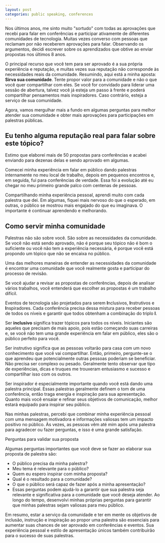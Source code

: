 ```yaml
---
layout: post
categories: public speaking, conferences
---
```


Nos últimos anos, me sinto muito "sortudo" com todas as aprovações que recebi
para falar em conferências e participar ativamente de diferentes comunidades de tecnologia.
Muitas vezes converso com pessoas que reclamam por não receberem aprovações para falar.
Observando os argumentos, decidi escrever sobre os aprendizados que obtive ao
enviar propostas nos últimos 8 anos.

O principal recurso que você tem para ser aprovado é a sua própria experiência e reputação,
e muitas vezes sua reputação não corresponde às necessidades reais da comunidade. Resumindo,
aqui está a minha aposta: **Sirva sua comunidade**. Tente propor valor para a
comunidade e não o que você quer compartilhar com eles. Se você for convidado para liderar
uma sessão de abertura, talvez você já esteja um passo à frente e poderá
compartilhar pensamentos mais inspiradores. Caso contrário, esteja a serviço de sua comunidade.

Agora, vamos mergulhar mais a fundo em algumas perguntas para melhor atender sua comunidade e
obter mais aprovações para participações em palestras públicas.

## Eu tenho alguma reputação real para falar sobre este tópico?

Estimo que elaborei mais de 50 propostas para conferências e acabei
enviando para dezenas delas e sendo aprovado em algumas.

Comecei minha experiência em falar em público dando palestras internamente no meu local de trabalho, depois em pequenos
encontros e, em seguida, fui para conferências de verdade. Essa foi a evolução até eu chegar
no meu primeiro grande palco com centenas de pessoas.

Compartilhando minha experiência pessoal, aprendi muito com cada palestra que dei. Em algumas, fiquei mais nervoso do que o esperado, em outras, o público se mostrou mais engajado do que eu imaginava. O importante é continuar aprendendo e melhorando.

## Como servir minha comunidade

Palestras não são sobre você. São sobre as necessidades da comunidade. Se você não está
sendo aprovado, não é porque seu tópico não é bom o suficiente ou você não tem
a experiência necessária, é porque você está propondo um tópico que não se encaixa no público.

Uma das melhores maneiras de entender as necessidades da comunidade é encontrar uma comunidade que
você realmente gosta e participar do processo de revisão.

Se você ajudar a revisar as propostas de conferências, depois de analisar vários
trabalhos, você entenderá que escolher as propostas é um trabalho difícil.

Eventos de tecnologia são projetados para serem **I**nclusivos, **I**nstrutivos e **I**nspiradores.
Cada conferência precisa dessa mistura para receber pessoas de todos os níveis e garantir
que todos obtenham a combinação do triplo **I**.

Ser **inclusivo** significa trazer tópicos para todos os níveis. Iniciantes
são aqueles que precisam de mais apoio, pois estão começando suas carreiras e, se você
não tem uma grande experiência em falar em público, eles são o público perfeito para você.

Ser instrutivo significa que as pessoas voltarão para casa com um novo conhecimento que
você vai compartilhar. Então, primeiro, pergunte-se o que aprendeu que
potencialmente outras pessoas poderiam se beneficiar. Não precisa ser complexo ou
pesado. Geralmente tento observar que tipo de experiências, dicas e truques me trouxeram entusiasmo e sucesso e compartilhar isso com os outros.

Ser inspirador é especialmente importante quando você está dando uma palestra principal. Essas palestras geralmente definem o tom de uma conferência, então traga energia e inspiração para sua apresentação. Quanto mais você ensaiar e refinar seus objetivos de comunicação, melhor estará equipado para inspirar seu público.

Nas minhas palestras, percebi que combinar minha experiência pessoal com uma mensagem motivadora e informações valiosas tem um impacto positivo no público. Às vezes, as pessoas vêm até mim após uma palestra para agradecer ou fazer perguntas, e isso é uma grande satisfação.

Perguntas para validar sua proposta

Algumas perguntas importantes que você deve se fazer ao elaborar sua proposta de palestra são:

* O público precisa da minha palestra?
* Meu tema é relevante para o público?
* Quem eu espero inspirar com minha proposta?
* Qual é o resultado para a comunidade?
* O que o público será capaz de fazer após a minha apresentação?
* Essas perguntas podem ajudá-lo a garantir que sua palestra seja relevante e significativa para a comunidade que você deseja atender. Ao longo do tempo, desenvolvi minhas próprias perguntas para garantir que minhas palestras sejam valiosas para meu público.

Em resumo, estar a serviço da comunidade e ter em mente os objetivos de
inclusão, instrução e inspiração ao propor uma palestra são essenciais para
aumentar suas chances de ser aprovado em conferências e eventos. Sua experiência
pessoal e estilo de apresentação únicos também contribuirão para o sucesso de
suas palestras.

